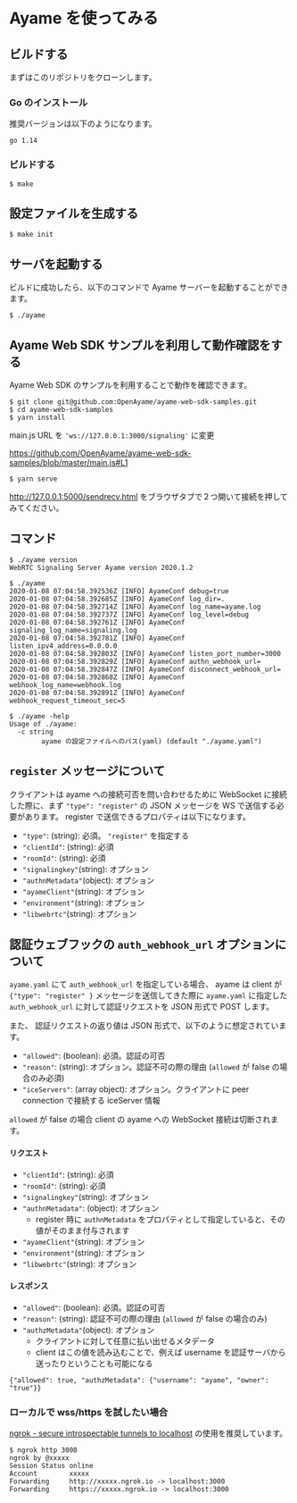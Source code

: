 # Ayame を使ってみる

## ビルドする

まずはこのリポジトリをクローンします。

### Go のインストール

推奨バージョンは以下のようになります。
```
go 1.14
```

### ビルドする

```
$ make
```

## 設定ファイルを生成する

```
$ make init
```

## サーバを起動する

ビルドに成功したら、以下のコマンドで Ayame サーバーを起動することができます。

```
$ ./ayame
```

## Ayame Web SDK サンプルを利用して動作確認をする

Ayame Web SDK のサンプルを利用することで動作を確認できます。

```
$ git clone git@github.com:OpenAyame/ayame-web-sdk-samples.git
$ cd ayame-web-sdk-samples
$ yarn install
```

main.js URL を `'ws://127.0.0.1:3000/signaling'` に変更

https://github.com/OpenAyame/ayame-web-sdk-samples/blob/master/main.js#L1

```
$ yarn serve
```

http://127.0.0.1:5000/sendrecv.html をブラウザタブで２つ開いて接続を押してみてください。


## コマンド

```
$ ./ayame version
WebRTC Signaling Server Ayame version 2020.1.2
```

```
$ ./ayame
2020-01-08 07:04:58.392536Z [INFO] AyameConf debug=true
2020-01-08 07:04:58.392685Z [INFO] AyameConf log_dir=.
2020-01-08 07:04:58.392714Z [INFO] AyameConf log_name=ayame.log
2020-01-08 07:04:58.392737Z [INFO] AyameConf log_level=debug
2020-01-08 07:04:58.392761Z [INFO] AyameConf signaling_log_name=signaling.log
2020-01-08 07:04:58.392781Z [INFO] AyameConf listen_ipv4_address=0.0.0.0
2020-01-08 07:04:58.392803Z [INFO] AyameConf listen_port_number=3000
2020-01-08 07:04:58.392829Z [INFO] AyameConf authn_webhook_url=
2020-01-08 07:04:58.392847Z [INFO] AyameConf disconnect_webhook_url=
2020-01-08 07:04:58.392868Z [INFO] AyameConf webhook_log_name=webhook.log
2020-01-08 07:04:58.392891Z [INFO] AyameConf webhook_request_timeout_sec=5
```

```
$ ./ayame -help
Usage of ./ayame:
  -c string
    	ayame の設定ファイルへのパス(yaml) (default "./ayame.yaml")
```

## `register` メッセージについて

クライアントは ayame への接続可否を問い合わせるために WebSocket に接続した際に、まず `"type": "register"` の JSON メッセージを WS で送信する必要があります。
register で送信できるプロパティは以下になります。

- `"type"`: (string): 必須。 `"register"` を指定する
- `"clientId"`: (string): 必須
- `"roomId"`: (string): 必須
- `"signalingkey"`(string): オプション
- `"authnMetadata"`(object): オプション
- `"ayameClient"`(string): オプション
- `"environment"`(string): オプション
- `"libwebrtc"`(string): オプション

## 認証ウェブフックの `auth_webhook_url` オプションについて

`ayame.yaml` にて `auth_webhook_url` を指定している場合、
ayame は client が `{"type": "register" }` メッセージを送信してきた際に `ayame.yaml` に指定した `auth_webhook_url` に対して認証リクエストを JSON 形式で POST します。

また、 認証リクエストの返り値は JSON 形式で、以下のように想定されています。

- `"allowed"`: (boolean): 必須。認証の可否
- `"reason"`: (string): オプション。認証不可の際の理由 (`allowed` が false の場合のみ必須)
- `"iceServers"`: (array object): オプション。クライアントに peer connection で接続する iceServer 情報

`allowed` が false の場合 client の ayame への WebSocket 接続は切断されます。

#### リクエスト

- `"clientId"`: (string): 必須
- `"roomId"`: (string): 必須
- `"signalingkey"`(string): オプション
- `"authnMetadata"`: (object): オプション
    - register 時に `authnMetadata` をプロパティとして指定していると、その値がそのまま付与されます
- `"ayameClient"`(string): オプション
- `"environment"`(string): オプション
- `"libwebrtc"`(string): オプション

#### レスポンス

- `"allowed"`: (boolean): 必須。認証の可否
- `"reason"`: (string): 認証不可の際の理由 (`allowed` が false の場合のみ)
- `"authzMetadata"`(object): オプション
    - クライアントに対して任意に払い出せるメタデータ
    -  client はこの値を読み込むことで、例えば username を認証サーバから送ったりということも可能になる

```
{"allowed": true, "authzMetadata": {"username": "ayame", "owner": "true"}}
```

### ローカルで wss/https を試したい場合

[ngrok \- secure introspectable tunnels to localhost](https://ngrok.com/) の使用を推奨しています。

```
$ ngrok http 3000
ngrok by @xxxxx
Session Status online
Account        xxxxx
Forwarding     http://xxxxx.ngrok.io -> localhost:3000
Forwarding     https://xxxxx.ngrok.io -> localhost:3000
```
